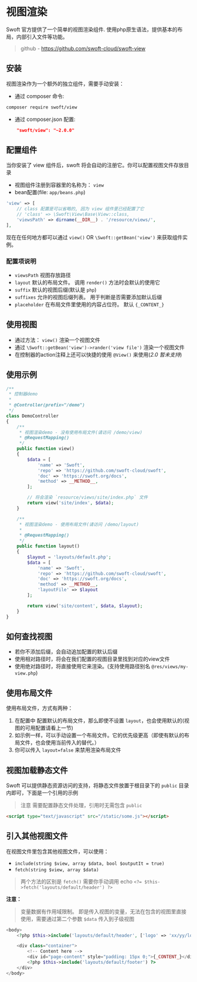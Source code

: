 # 视图渲染

Swoft 官方提供了一个简单的视图渲染组件. 使用php原生语法，提供基本的布局，内部引入文件等功能。

> github - https://github.com/swoft-cloud/swoft-view

## 安装

视图渲染作为一个额外的独立组件，需要手动安装：

- 通过 composer 命令:

```bash
composer require swoft/view
```

- 通过 composer.json 配置:

```json
    "swoft/view": "~2.0.0"
```

## 配置组件

当你安装了 view 组件后，swoft 将会自动的注册它。你可以配置视图文件存放目录

- 视图组件注册到容器里的名称为： `view`
- bean配置(file: `app/beans.php`)

```php
'view' => [
    // class 配置是可以省略的, 因为 view 组件里已经配置了它
    // 'class' => \Swoft\View\Base\View::class,
    'viewsPath' => dirname(__DIR__) . '/resource/views/',
],
```

现在在任何地方都可以通过 `view()` OR `\Swoft::getBean('view')` 来获取组件实例。

### 配置项说明

- `viewsPath` 视图存放路径
- `layout` 默认的布局文件。 调用 `render()` 方法时会默认的使用它
- `suffix` 默认的视图后缀(默认是 `php`)
- `suffixes` 允许的视图后缀列表。 用于判断是否需要添加默认后缀
- `placeholder` 在布局文件里使用的内容占位符。 默认 `{_CONTENT_}`

## 使用视图

- 通过方法： `view()` 渲染一个视图文件
- 通过 `\Swoft::getBean('view')->rander('view file')` 渲染一个视图文件
- 在控制器的action注释上还可以快捷的使用 `@View()` 来使用(_2.0 暂未支持_)

## 使用示例

```php
/**
 * 控制器demo
 *
 * @Controller(prefix="/demo")
 */
class DemoController
{
    /**
     * 视图渲染demo - 没有使用布局文件(请访问 /demo/view)
     * @RequestMapping()
     */
    public function view()
    {
        $data = [
            'name' => 'Swoft',
            'repo' => 'https://github.com/swoft-cloud/swoft',
            'doc' => 'https://swoft.org/docs',
            'method' => __METHOD__,
        ];

        // 将会渲染 `resource/views/site/index.php` 文件
        return view('site/index', $data);
    }

    /**
     * 视图渲染demo - 使用布局文件(请访问 /demo/layout)
     *
     * @RequestMapping()
     */
    public function layout()
    {
        $layout = 'layouts/default.php';
        $data = [
            'name' => 'Swoft',
            'repo' => 'https://github.com/swoft-cloud/swoft',
            'doc' => 'https://swoft.org/docs',
            'method' => __METHOD__,
            'layoutFile' => $layout
        ];

        return view('site/content', $data, $layout);
    }
}
```

## 如何查找视图

- 若你不添加后缀，会自动追加配置的默认后缀
- 使用相对路径时，将会在我们配置的视图目录里找到对应的view文件
- 使用绝对路径时，将直接使用它来渲染。(支持使用路径别名 `@res/views/my-view.php`)

## 使用布局文件

使用布局文件，方式有两种：

1. 在配置中 配置默认的布局文件，那么即使不设置 `layout`，也会使用默认的(视图的可用配置请看上一节)
2. 如示例一样，可以手动设置一个布局文件。它的优先级更高（即使有默认的布局文件，也会使用当前传入的替代。）
3. 你可以传入 `layout=false` 来禁用渲染布局文件

## 视图加载静态文件

Swoft 可以提供静态资源访问的支持，将静态文件放置于根目录下的 `public` 目录内即可，下面是一个引用的示例

> 注意 需要配置静态文件处理，引用时无需包含 `public`

```html
<script type="text/javascript" src="/static/some.js"></script>
```

## 引入其他视图文件

在视图文件里包含其他视图文件，可以使用：

- `include(string $view, array $data, bool $outputIt = true)`
- `fetch(string $view, array $data)`

> 两个方法的区别是 `fetch()` 需要你手动调用 echo `<?= $this->fetch('layouts/default/header') ?>`

**注意：**

> 变量数据有作用域限制。 即是传入视图的变量，无法在包含的视图里直接使用，需要通过第二个参数 `$data` 传入到子级视图

```php
<body>
    <?php $this->include('layouts/default/header', ['logo' => 'xx/yy/logo.jpg']) ?>

    <div class="container">
        <!-- Content here -->
        <div id="page-content" style="padding: 15px 0;">{_CONTENT_}</div>
        <?php $this->include('layouts/default/footer') ?>
    </div>
</body>
```